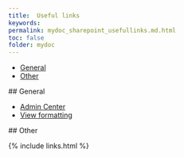 ```yaml
---
title:  Useful links
keywords:
permalink: mydoc_sharepoint_usefullinks.md.html
toc: false
folder: mydoc
---
```


<ul id="profileTabs" class="nav nav-tabs">
    <li class="active"><a class="noCrossRef" href="#general" data-toggle="tab">General</a></li>
    <li class="active"><a class="noCrossRef" href="#other" data-toggle="tab">Other</a></li>
</ul>
  <div class="tab-content">
<div role="tabpanel" class="tab-pane active" id="general" markdown="1">
## General

* [Admin Center](https://go.microsoft.com/fwlink/?linkid=2185220)
* [View formatting]([https://go.microsoft.com/fwlink/?linkid=2185220](https://learn.microsoft.com/en-us/sharepoint/dev/declarative-customization/view-formatting))
</div>

<div role="tabpanel" class="tab-pane" id="other" markdown="1">
## Other
</div>
</div>

{% include links.html %}
